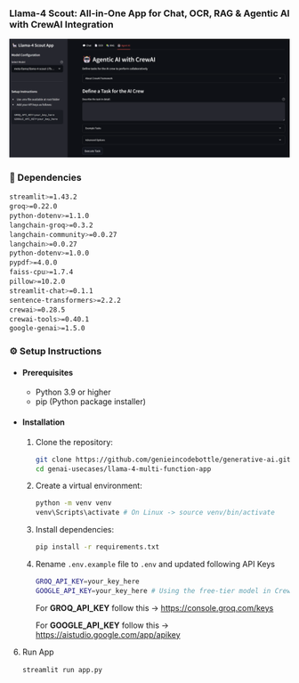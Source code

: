### Llama-4 Scout: All-in-One App for Chat, OCR, RAG & Agentic AI with CrewAI Integration

<img src="../../images/llama4_app.png"/>

### 🔗 Dependencies

```bash
streamlit>=1.43.2 
groq>=0.22.0
python-dotenv>=1.1.0
langchain-groq>=0.3.2
langchain-community>=0.0.27
langchain>=0.0.27
python-dotenv>=1.0.0
pypdf>=4.0.0
faiss-cpu>=1.7.4
pillow>=10.2.0
streamlit-chat>=0.1.1
sentence-transformers>=2.2.2
crewai>=0.28.5
crewai-tools>=0.40.1
google-genai>=1.5.0
```

### ⚙️ Setup Instructions

- #### Prerequisites
   - Python 3.9 or higher
   - pip (Python package installer)

- #### Installation
   1. Clone the repository:
      ```bash
      git clone https://github.com/genieincodebottle/generative-ai.git
      cd genai-usecases/llama-4-multi-function-app
      ```
   2. Create a virtual environment:
      ```bash
      python -m venv venv
      venv\Scripts\activate # On Linux -> source venv/bin/activate
      ```
   3. Install dependencies:
      ```bash
      pip install -r requirements.txt
      ```
   4. Rename `.env.example` file to `.env` and updated following API Keys
      ```bash
      GROQ_API_KEY=your_key_here
      GOOGLE_API_KEY=your_key_here # Using the free-tier model in CrewAI as a fallback when the primary Llama 4 Scout model fails.
      ```

      For **GROQ_API_KEY** follow this -> https://console.groq.com/keys

      For **GOOGLE_API_KEY** follow this -> https://aistudio.google.com/app/apikey

6. Run App
   
   `streamlit run app.py`